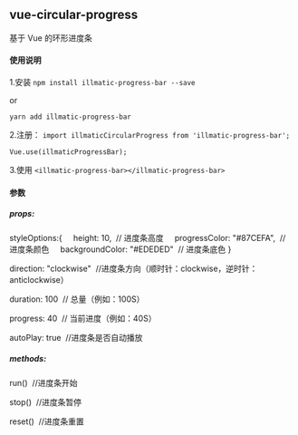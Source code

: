 ## vue-circular-progress

基于 Vue 的环形进度条

#### 使用说明

1.安装
`npm install illmatic-progress-bar --save`

or

`yarn add illmatic-progress-bar`

2.注册：
`import illmaticCircularProgress from 'illmatic-progress-bar';`

`Vue.use(illmaticProgressBar);`

3.使用
`<illmatic-progress-bar></illmatic-progress-bar>`

#### 参数

##### props:

styleOptions:{
&nbsp;&nbsp;&nbsp;&nbsp;height: 10,&nbsp;&nbsp;// 进度条高度
&nbsp;&nbsp;&nbsp;&nbsp;progressColor: "#87CEFA",&nbsp;&nbsp;// 进度条颜色
&nbsp;&nbsp;&nbsp;&nbsp;backgroundColor: "#EDEDED"&nbsp;&nbsp;// 进度条底色
}

direction: "clockwise"&nbsp;&nbsp;//进度条方向（顺时针：clockwise，逆时针：anticlockwise）

duration: 100&nbsp;&nbsp;// 总量（例如：100S）

progress: 40&nbsp;&nbsp;// 当前进度（例如：40S）

autoPlay: true&nbsp;&nbsp;//进度条是否自动播放

##### methods:

run()&nbsp;&nbsp;//进度条开始

stop()&nbsp;&nbsp;//进度条暂停

reset()&nbsp;&nbsp;//进度条重置
